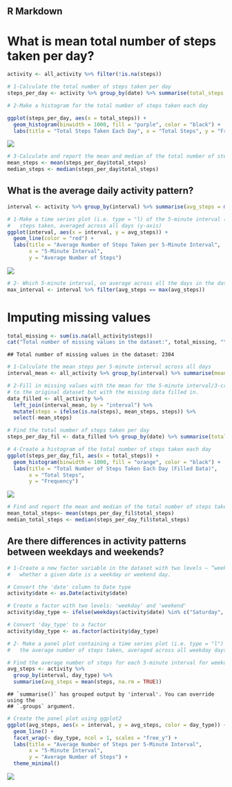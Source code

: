 ## R Markdown

# What is mean total number of steps taken per day?

``` r
activity <- all_activity %>% filter(!is.na(steps))

# 1-Calculate the total number of steps taken per day
steps_per_day <- activity %>% group_by(date) %>% summarise(total_steps = sum(steps))

# 2-Make a histogram for the total number of steps taken each day

ggplot(steps_per_day, aes(x = total_steps)) +
  geom_histogram(binwidth = 1000, fill = "purple", color = "black") +
  labs(title = "Total Steps Taken Each Day", x = "Total Steps", y = "Frequency")
```

![](PA1_template_files/figure-markdown_github/activity-1.png)

``` r
# 3-Calculate and report the mean and median of the total number of steps taken per day
mean_steps <- mean(steps_per_day$total_steps)
median_steps <- median(steps_per_day$total_steps)
```

## What is the average daily activity pattern?

``` r
interval <- activity %>% group_by(interval) %>% summarise(avg_steps = mean(steps))

# 1-Make a time series plot (i.e. type = "l) of the 5-minute interval (x-axis) and the average number of 
#   steps taken, averaged across all days (y-axis)
ggplot(interval, aes(x = interval, y = avg_steps)) +
  geom_line(color = "red") +
  labs(title = "Average Number of Steps Taken per 5-Minute Interval",
       x = "5-Minute Interval",
       y = "Average Number of Steps")
```

![](PA1_template_files/figure-markdown_github/unnamed-chunk-1-1.png)

``` r
# 2- Which 5-minute interval, on average across all the days in the dataset, contains the maximum number of steps?
max_interval <- interval %>% filter(avg_steps == max(avg_steps))
```

# Imputing missing values

``` r
total_missing <- sum(is.na(all_activity$steps))
cat("Total number of missing values in the dataset:", total_missing, "\n")
```

    ## Total number of missing values in the dataset: 2304

``` r
# 1-Calculate the mean steps per 5-minute interval across all days
interval_mean <- all_activity %>% group_by(interval) %>% summarise(mean_steps = mean(steps, na.rm = TRUE))

# 2-Fill in missing values with the mean for the 5-minute interval/3-create a new dataset that is equal 
# to the original dataset but with the missing data filled in.
data_filled <- all_activity %>% 
  left_join(interval_mean, by = "interval") %>% 
  mutate(steps = ifelse(is.na(steps), mean_steps, steps)) %>% 
  select(-mean_steps)

# Find the total number of steps taken per day
steps_per_day_fil <- data_filled %>% group_by(date) %>% summarise(total_steps = sum(steps))

# 4-Create a histogram of the total number of steps taken each day
ggplot(steps_per_day_fil, aes(x = total_steps)) +
  geom_histogram(binwidth = 1000, fill = "orange", color = "black") +
  labs(title = "Total Number of Steps Taken Each Day (Filled Data)",
       x = "Total Steps",
       y = "Frequency")
```

![](PA1_template_files/figure-markdown_github/unnamed-chunk-2-1.png)

``` r
# Find and report the mean and median of the total number of steps taken per day
mean_total_steps<- mean(steps_per_day_fil$total_steps)
median_total_steps <- median(steps_per_day_fil$total_steps)
```

## Are there differences in activity patterns between weekdays and weekends?

``` r
# 1-Create a new factor variable in the dataset with two levels – “weekday” and “weekend” indicating 
#   whether a given date is a weekday or weekend day.

# Convert the 'date' column to Date type 
activity$date <- as.Date(activity$date)

# Create a factor with two levels: 'weekday' and 'weekend'
activity$day_type <- ifelse(weekdays(activity$date) %in% c("Saturday", "Sunday"), "weekend", "weekday")

# Convert 'day_type' to a factor
activity$day_type <- as.factor(activity$day_type)

# 2- Make a panel plot containing a time series plot (i.e. type = "l") of the 5-minute interval (x-axis) and
#   the average number of steps taken, averaged across all weekday days or weekend days (y-axis). 

# Find the average number of steps for each 5-minute interval for weekdays and weekends
avg_steps <- activity %>%
  group_by(interval, day_type) %>%
  summarise(avg_steps = mean(steps, na.rm = TRUE))
```

    ## `summarise()` has grouped output by 'interval'. You can override using the
    ## `.groups` argument.

``` r
# Create the panel plot using ggplot2
ggplot(avg_steps, aes(x = interval, y = avg_steps, color = day_type)) +
  geom_line() +
  facet_wrap(~ day_type, ncol = 1, scales = "free_y") +
  labs(title = "Average Number of Steps per 5-Minute Interval",
       x = "5-Minute Interval",
       y = "Average Number of Steps") +
  theme_minimal()
```

![](PA1_template_files/figure-markdown_github/unnamed-chunk-3-1.png)
